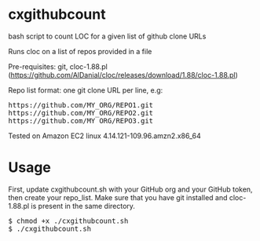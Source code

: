 # cxgithubcount
bash script to count LOC for a given list of github clone URLs


Runs cloc on a list of repos provided in a file

Pre-requisites: git, cloc-1.88.pl (https://github.com/AlDanial/cloc/releases/download/1.88/cloc-1.88.pl)

Repo list format: one git clone URL per line, e.g:
<pre>
https://github.com/MY_ORG/REPO1.git
https://github.com/MY_ORG/REPO2.git 
https://github.com/MY_ORG/REPO3.git
</pre>

Tested on Amazon EC2 linux 4.14.121-109.96.amzn2.x86_64

# Usage

First, update cxgithubcount.sh with your GitHub org and your GitHub token, then create your repo_list. Make sure that you have git installed and cloc-1.88.pl is present in the same directory. 

<pre>
$ chmod +x ./cxgithubcount.sh
$ ./cxgithubcount.sh
</pre>
